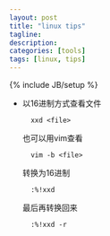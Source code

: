 ```yaml
---
layout: post
title: "linux tips"
tagline: 
description: 
categories: [tools]
tags: [linux, tips]
---
```

{% include JB/setup %}

+ 以16进制方式查看文件

		xxd <file>

	也可以用vim查看

		vim -b <file>
	
	转换为16进制

		:%!xxd

	最后再转换回来

		:%!xxd -r
